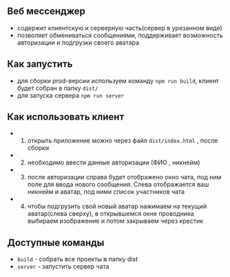 ## Веб мессенджер

- содержит клиентскую и серверную часть(сервер в урезанном виде)
- позволяет обмениваться сообщениями, поддерживает возможность авторизации и подгрузки своего аватара


## Как запустить

- для сборки prod-версии используем команду `npm run build`, клиент будет собран в папку `dist/`
- для запуска сервера `npm run server`


## Как использовать клиент

- 1) открыть приложение можно через файл `dist/index.html` , после сборки
- 2) необходимо ввести данные авторизации (ФИО , никнейм)
- 3) после авторизации справа будет отображено окно чата, под ним поле для ввода нового сообщения. Слева отображается ваш никнейм и аватар, под ними список участников чата
- 4) чтобы подгрузить свой новый аватар нажимаем на текущий аватар(слева сверху), в открывшемся окне проводника выбираем изображение и потом закрываем через крестик


## Доступные команды

- `build` - собрать все проекты в папку dist
- `server` - запустить сервер чата
